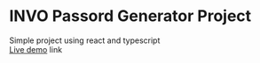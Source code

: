 # INVO Passord Generator Project
Simple project using react and typescript  
[Live demo](https://invo-password-generator.netlify.app/) link
